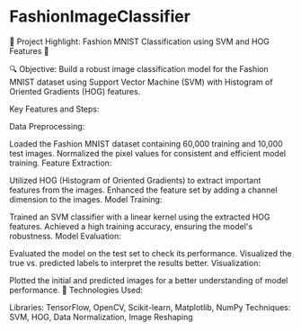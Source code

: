 # FashionImageClassifier

🚀 Project Highlight: Fashion MNIST Classification using SVM and HOG Features 🧵

🔍 Objective: Build a robust image classification model for the Fashion MNIST dataset using Support Vector Machine (SVM) with Histogram of Oriented Gradients (HOG) features.

Key Features and Steps:

Data Preprocessing:

Loaded the Fashion MNIST dataset containing 60,000 training and 10,000 test images.
Normalized the pixel values for consistent and efficient model training.
Feature Extraction:

Utilized HOG (Histogram of Oriented Gradients) to extract important features from the images.
Enhanced the feature set by adding a channel dimension to the images.
Model Training:

Trained an SVM classifier with a linear kernel using the extracted HOG features.
Achieved a high training accuracy, ensuring the model's robustness.
Model Evaluation:

Evaluated the model on the test set to check its performance.
Visualized the true vs. predicted labels to interpret the results better.
Visualization:

Plotted the initial and predicted images for a better understanding of model performance.
🌟 Technologies Used:

Libraries: TensorFlow, OpenCV, Scikit-learn, Matplotlib, NumPy
Techniques: SVM, HOG, Data Normalization, Image Reshaping
